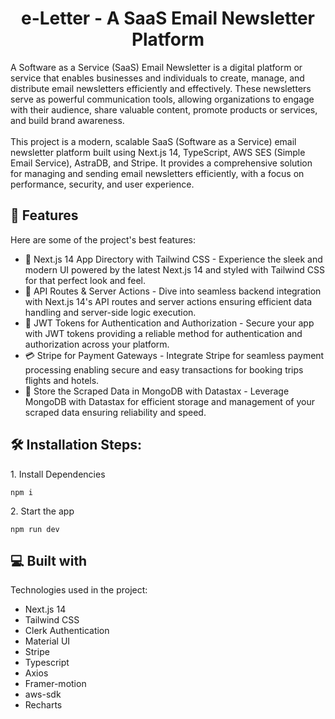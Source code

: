 <h1 align="center" id="title">e-Letter - A SaaS Email Newsletter Platform</h1>

<p id="description">A Software as a Service (SaaS) Email Newsletter is a digital platform or service that enables businesses and individuals to create, manage, and distribute email newsletters efficiently and effectively. These newsletters serve as powerful communication tools, allowing organizations to engage with their audience, share valuable content, promote products or services, and build brand awareness.<br><br>
This project is a modern, scalable SaaS (Software as a Service) email newsletter platform built using Next.js 14, TypeScript, AWS SES (Simple Email Service), AstraDB, and Stripe. It provides a comprehensive solution for managing and sending email newsletters efficiently, with a focus on performance, security, and user experience.</p>

<h2>🧐 Features</h2>

Here are some of the project's best features:

*   🚀 Next.js 14 App Directory with Tailwind CSS - Experience the sleek and modern UI powered by the latest Next.js 14 and styled with Tailwind CSS for that perfect look and feel.
*   🔗 API Routes & Server Actions - Dive into seamless backend integration with Next.js 14's API routes and server actions ensuring efficient data handling and server-side logic execution.
*   🔑 JWT Tokens for Authentication and Authorization - Secure your app with JWT tokens providing a reliable method for authentication and authorization across your platform.
*   💳 Stripe for Payment Gateways - Integrate Stripe for seamless payment processing enabling secure and easy transactions for booking trips flights and hotels.
*   💾 Store the Scraped Data in MongoDB with Datastax - Leverage MongoDB with Datastax for efficient storage and management of your scraped data ensuring reliability and speed.

<h2>🛠️ Installation Steps:</h2>

<p>1. Install Dependencies</p>

```
npm i
```

<p>2. Start the app</p>

```
npm run dev
```

  
<h2>💻 Built with</h2>

Technologies used in the project:

*   Next.js 14
*   Tailwind CSS
*   Clerk Authentication
*   Material UI
*   Stripe
*   Typescript
*   Axios
*   Framer-motion
*   aws-sdk
*   Recharts
